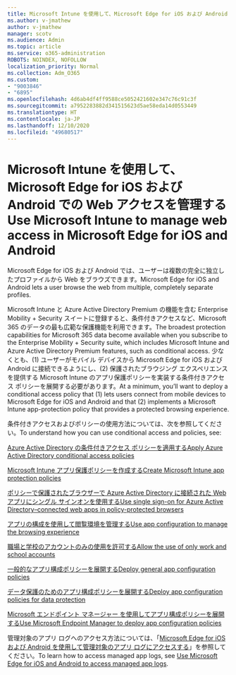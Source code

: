 ```yaml
---
title: Microsoft Intune を使用して、Microsoft Edge for iOS および Android での Web アクセスを管理する
ms.author: v-jmathew
author: v-jmathew
manager: scotv
ms.audience: Admin
ms.topic: article
ms.service: o365-administration
ROBOTS: NOINDEX, NOFOLLOW
localization_priority: Normal
ms.collection: Adm_O365
ms.custom:
- "9003846"
- "6895"
ms.openlocfilehash: 4d6ab4df4ff9588ce5052421602e347c76c91c3f
ms.sourcegitcommit: a7952283882d341515623d5ae58eda14d0553449
ms.translationtype: HT
ms.contentlocale: ja-JP
ms.lasthandoff: 12/10/2020
ms.locfileid: "49680517"
---
```

# <a name="use-microsoft-intune-to-manage-web-access-in-microsoft-edge-for-ios-and-android"></a><span data-ttu-id="e12d0-102">Microsoft Intune を使用して、Microsoft Edge for iOS および Android での Web アクセスを管理する</span><span class="sxs-lookup"><span data-stu-id="e12d0-102">Use Microsoft Intune to manage web access in Microsoft Edge for iOS and Android</span></span>

<span data-ttu-id="e12d0-103">Microsoft Edge for iOS および Android では、ユーザーは複数の完全に独立したプロファイルから Web をブラウズできます。</span><span class="sxs-lookup"><span data-stu-id="e12d0-103">Microsoft Edge for iOS and Android lets a user browse the web from multiple, completely separate profiles.</span></span>

<span data-ttu-id="e12d0-104">Microsoft Intune と Azure Active Directory Premium の機能を含む Enterprise Mobility + Security スイートに登録すると、条件付きアクセスなど、Microsoft 365 のデータの最も広範な保護機能を利用できます。</span><span class="sxs-lookup"><span data-stu-id="e12d0-104">The broadest protection capabilities for Microsoft 365 data become available when you subscribe to the Enterprise Mobility + Security suite, which includes Microsoft Intune and Azure Active Directory Premium features, such as conditional access.</span></span> <span data-ttu-id="e12d0-105">少なくとも、(1) ユーザーがモバイル デバイスから Microsoft Edge for iOS および Android に接続できるようにし、(2) 保護されたブラウジング エクスペリエンスを提供する Microsoft Intune のアプリ保護ポリシーを実装する条件付きアクセス ポリシーを展開する必要があります。</span><span class="sxs-lookup"><span data-stu-id="e12d0-105">At a minimum, you’ll want to deploy a conditional access policy that (1) lets users connect from mobile devices to Microsoft Edge for iOS and Android and that (2) implements a Microsoft Intune app-protection policy that provides a protected browsing experience.</span></span>

<span data-ttu-id="e12d0-106">条件付きアクセスおよびポリシーの使用方法については、次を参照してください。</span><span class="sxs-lookup"><span data-stu-id="e12d0-106">To understand how you can use conditional access and policies, see:</span></span>

[<span data-ttu-id="e12d0-107">Azure Active Directory の条件付きアクセス ポリシーを適用する</span><span class="sxs-lookup"><span data-stu-id="e12d0-107">Apply Azure Active Directory conditional access policies</span></span>](https://go.microsoft.com/fwlink/?linkid=2132481)

[<span data-ttu-id="e12d0-108">Microsoft Intune アプリ保護ポリシーを作成する</span><span class="sxs-lookup"><span data-stu-id="e12d0-108">Create Microsoft Intune app protection policies</span></span>](https://go.microsoft.com/fwlink/?linkid=2132651)

[<span data-ttu-id="e12d0-109">ポリシーで保護されたブラウザーで Azure Active Directory に接続された Web アプリにシングル サインオンを使用する</span><span class="sxs-lookup"><span data-stu-id="e12d0-109">Use single sign-on for Azure Active Directory–connected web apps in policy-protected browsers</span></span>](https://go.microsoft.com/fwlink/?linkid=2132482)

[<span data-ttu-id="e12d0-110">アプリの構成を使用して閲覧環境を管理する</span><span class="sxs-lookup"><span data-stu-id="e12d0-110">Use app configuration to manage the browsing experience</span></span>](https://go.microsoft.com/fwlink/?linkid=2132483)

[<span data-ttu-id="e12d0-111">職場と学校のアカウントのみの使用を許可する</span><span class="sxs-lookup"><span data-stu-id="e12d0-111">Allow the use of only work and school accounts</span></span>](https://go.microsoft.com/fwlink/?linkid=2132652)

[<span data-ttu-id="e12d0-112">一般的なアプリ構成ポリシーを展開する</span><span class="sxs-lookup"><span data-stu-id="e12d0-112">Deploy general app configuration policies</span></span>](https://go.microsoft.com/fwlink/?linkid=2132653)

[<span data-ttu-id="e12d0-113">データ保護のためのアプリ構成ポリシーを展開する</span><span class="sxs-lookup"><span data-stu-id="e12d0-113">Deploy app configuration policies for data protection</span></span>](https://go.microsoft.com/fwlink/?linkid=2132654)

[<span data-ttu-id="e12d0-114">Microsoft エンドポイント マネージャー を使用してアプリ構成ポリシーを展開する</span><span class="sxs-lookup"><span data-stu-id="e12d0-114">Use Microsoft Endpoint Manager to deploy app configuration policies</span></span>](https://go.microsoft.com/fwlink/?linkid=2132707)

<span data-ttu-id="e12d0-115">管理対象のアプリ ログへのアクセス方法については、「[Microsoft Edge for iOS および Android を使用して管理対象のアプリ ログにアクセスする](https://go.microsoft.com/fwlink/?linkid=2132578)」を参照してください。</span><span class="sxs-lookup"><span data-stu-id="e12d0-115">To learn how to access managed app logs, see [Use Microsoft Edge for iOS and Android to access managed app logs](https://go.microsoft.com/fwlink/?linkid=2132578).</span></span>
